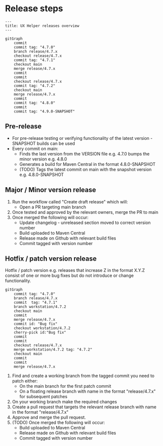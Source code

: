 # Release steps

```mermaid
---
title: UX Helper releases overview
---

gitGraph
    commit
    commit tag: "4.7.0"
    branch release/4.7.x
    checkout release/4.7.x
    commit tag: "4.7.1"
    checkout main
    merge release/4.7.x
    commit
    commit
    checkout release/4.7.x
    commit tag: "4.7.2"
    checkout main
    merge release/4.7.x
    commit
    commit tag: "4.8.0"
    commit
    commit tag: "4.9.0-SNAPSHOT"
```

## Pre-release

- For pre-release testing or verifying functionality of the latest version -SNAPSHOT builds can be used
- Every commit on main:
    - Finds the last version from the VERSION file e.g. 4.7.0 bumps the minor version e.g. 4.8.0
    - Generates a build for Maven Central in the format 4.8.0-SNAPSHOT
    - (TODO) Tags the latest commit on main with the snapshot version e.g. 4.8.0-SNAPSHOT

## Major / Minor version release

1. Run the workflow called "Create draft release" which will:
    - Open a PR targeting main branch
2. Once tested and approved by the relevant owners, merge the PR to main
3. Once merged the following will occur:
    - Update changelog - unreleased section moved to correct version number
    - Build uploaded to Maven Central
    - Release made on Github with relevant build files
    - Commit tagged with version number

## Hotfix / patch version release

Hotfix / patch version e.g. releases that increase Z in the format X.Y.Z consist of one or more bug fixes but do not introduce or change functionality.

```mermaid
gitGraph
    commit tag: "4.7.0"
    branch release/4.7.x
    commit  tag: "4.7.1"
    branch workstation/4.7.2
    checkout main
    commit
    merge release/4.7.x
    commit id: "Bug fix"
    checkout workstation/4.7.2
    cherry-pick id:"Bug fix"
    commit
    commit
    checkout release/4.7.x
    merge workstation/4.7.2 tag: "4.7.2"
    checkout main
    commit
    commit
    merge release/4.7.x
```

1. Find and create a working branch from the tagged commit you need to patch either:
    - On the main branch for the first patch commit
    - On a floating release branch with name in the format "release/4.7.x" for subsequent patches
2. On your working branch make the required changes
3. Create a pull request that targets the relevant release branch with name in the format "release/4.7.x"
4. Approve and merge the pull request.
5. (TODO) Once merged the following will occur:
    - Build uploaded to Maven Central
    - Release made on Github with relevant build files
    - Commit tagged with version number
